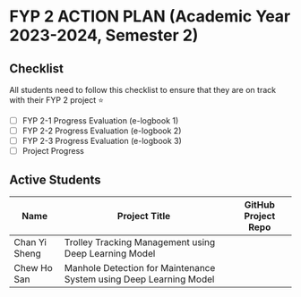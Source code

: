 # FYP 2 ACTION PLAN (Academic Year 2023-2024, Semester 2)

## Checklist

All students need to follow this checklist to ensure that they are on track with their FYP 2 project :star: 

- [ ] FYP 2-1 Progress Evaluation (e-logbook 1)
- [ ] FYP 2-2 Progress Evaluation (e-logbook 2)
- [ ] FYP 2-3 Progress Evaluation (e-logbook 3)
- [ ] Project Progress

## Active Students

| Name | Project Title | GitHub Project Repo |
|---------------|-------------------------------------------------|----------|
| Chan Yi Sheng | Trolley Tracking Management using Deep Learning Model ||
| Chew Ho San | Manhole Detection for Maintenance System using Deep Learning Model | |







